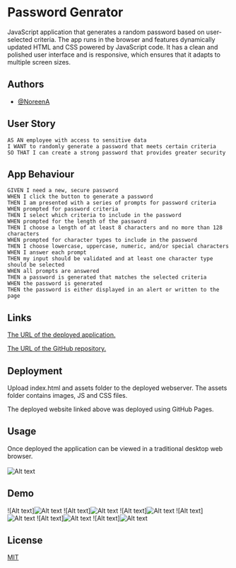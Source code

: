 
# Password Genrator

JavaScript application that generates a random password based on user-selected criteria. The app runs in the browser and features dynamically updated HTML and CSS powered by JavaScript code. It has a clean and polished user interface and is responsive, which ensures that it adapts to multiple screen sizes.


## Authors

- [@NoreenA](https://www.github.com/octokatherine)


## User Story

```
AS AN employee with access to sensitive data
I WANT to randomly generate a password that meets certain criteria
SO THAT I can create a strong password that provides greater security
```
## App Behaviour 

```
GIVEN I need a new, secure password
WHEN I click the button to generate a password
THEN I am presented with a series of prompts for password criteria
WHEN prompted for password criteria
THEN I select which criteria to include in the password
WHEN prompted for the length of the password
THEN I choose a length of at least 8 characters and no more than 128 characters
WHEN prompted for character types to include in the password
THEN I choose lowercase, uppercase, numeric, and/or special characters
WHEN I answer each prompt
THEN my input should be validated and at least one character type should be selected
WHEN all prompts are answered
THEN a password is generated that matches the selected criteria
WHEN the password is generated
THEN the password is either displayed in an alert or written to the page
```


## Links

[The URL of the deployed application.](https://noori36.github.io/Code-Refactor/)

[The URL of the GitHub repository.](https://github.com/noori36/Code-Refactor/)

## Deployment

Upload index.html and assets folder to the deployed webserver. The assets folder contains images, JS and CSS files.<br />

The deployed website linked above was deployed using GitHub Pages.<br />

## Usage
Once deployed the application can be viewed in a traditional desktop web browser. <br />
<br />
![Alt text](https://github.com/noori36/PasswordGenrator/blob/main/Assets/images/index.png?raw=true "Optional Title")

    
## Demo

![Alt text]![Alt text](https://github.com/noori36/PasswordGenrator/blob/main/Assets/images/Confirm-passlength.png?raw=true "Optional Title")
![Alt text]![Alt text](https://github.com/noori36/PasswordGenrator/blob/main/Assets/images/Confirm-Uppercase.png?raw=true "Optional Title")
![Alt text]![Alt text](https://github.com/noori36/PasswordGenrator/blob/main/Assets/images/Confirm-Lowercase.png?raw=true "Optional Title")
![Alt text]![Alt text](https://github.com/noori36/PasswordGenrator/blob/main/Assets/images/Confirm-numericValue.png?raw=true "Optional Title")
![Alt text]![Alt text](https://github.com/noori36/PasswordGenrator/blob/main/Assets/images/Confirm-specialChar.png?raw=true "Optional Title")
![Alt text]![Alt text](https://github.com/noori36/PasswordGenrator/blob/main/Assets/images/Confirm-genratedpass.png?raw=true "Optional Title")


## License

[MIT](https://choosealicense.com/licenses/mit/)

